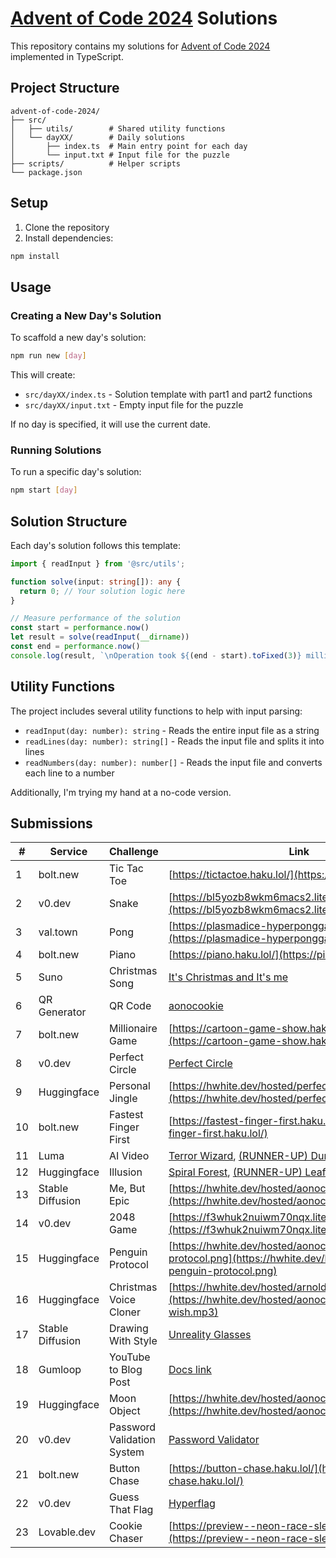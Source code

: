 # [Advent of Code 2024](https://adventofcode.com/2024) Solutions

This repository contains my solutions for [Advent of Code 2024](https://adventofcode.com/2024) implemented in TypeScript.

## Project Structure

```
advent-of-code-2024/
├── src/
│   ├── utils/        # Shared utility functions
│   └── dayXX/        # Daily solutions
│       ├── index.ts  # Main entry point for each day
│       └── input.txt # Input file for the puzzle
├── scripts/          # Helper scripts
└── package.json
```

## Setup

1. Clone the repository
2. Install dependencies:
```bash
npm install
```

## Usage

### Creating a New Day's Solution

To scaffold a new day's solution:

```bash
npm run new [day]
```

This will create:
- `src/dayXX/index.ts` - Solution template with part1 and part2 functions
- `src/dayXX/input.txt` - Empty input file for the puzzle

If no day is specified, it will use the current date.

### Running Solutions

To run a specific day's solution:

```bash
npm start [day]
```

## Solution Structure

Each day's solution follows this template:

```typescript
import { readInput } from '@src/utils';

function solve(input: string[]): any {
  return 0; // Your solution logic here
}

// Measure performance of the solution
const start = performance.now()
let result = solve(readInput(__dirname))
const end = performance.now()
console.log(result, `\nOperation took ${(end - start).toFixed(3)} milliseconds`);
```

## Utility Functions

The project includes several utility functions to help with input parsing:

- `readInput(day: number): string` - Reads the entire input file as a string
- `readLines(day: number): string[]` - Reads the input file and splits it into lines
- `readNumbers(day: number): number[]` - Reads the input file and converts each line to a number

Additionally, I'm trying my hand at a no-code version.

## Submissions

| #  | Service   | Challenge       | Link                                                                 |
|----|------------|-----------------|----------------------------------------------------------------------|
| 1  | bolt.new   | Tic Tac Toe     | [https://tictactoe.haku.lol/](https://tictactoe.haku.lol/)             |
| 2  | v0.dev     | Snake           | [https://bl5yozb8wkm6macs2.lite.vusercontent.net/](https://bl5yozb8wkm6macs2.lite.vusercontent.net/) |
| 3  | val.town   | Pong            | [https://plasmadice-hyperponggame.web.val.run](https://plasmadice-hyperponggame.web.val.run)     |
| 4  | bolt.new   | Piano           | [https://piano.haku.lol/](https://piano.haku.lol/)                     |
| 5  | Suno       | Christmas Song  | [It's Christmas and It's me](https://suno.com/song/033b255c-c576-4674-b837-886215a73497) |
| 6  | QR Generator | QR Code | [aonocookie](https://hwhite.dev/images/blog/aonoc-2024-qr.png) |
| 7  | bolt.new   | Millionaire Game  | [https://cartoon-game-show.haku.lol/](https://cartoon-game-show.haku.lol/) |
| 8  | v0.dev     | Perfect Circle  | [Perfect Circle](https://i9zkujk6pncsdyogq.lite.vusercontent.net/) |
| 9  | Huggingface | Personal Jingle | [https://hwhite.dev/hosted/perfectwreck.mp3](https://hwhite.dev/hosted/perfectwreck.mp3) |
| 10 | bolt.new   | Fastest Finger First | [https://fastest-finger-first.haku.lol/](https://fastest-finger-first.haku.lol/) |
| 11 | Luma       | AI Video        | [Terror Wizard](https://hwhite.dev/hosted/aonoc-terror-wizard.mp4), [(RUNNER-UP) Dungeon Delving](https://hwhite.dev/hosted/aonoc-dungeon-delving.mp4) |
| 12 | Huggingface | Illusion        | [Spiral Forest](https://hwhite.dev/hosted/aonoc-illusion.webp), [(RUNNER-UP) Leaf Me Alone](https://hwhite.dev/hosted/aonoc-illusion2.webp) |
| 13 | Stable Diffusion | Me, But Epic     | [https://hwhite.dev/hosted/aonoc-me-but-epic.jpg](https://hwhite.dev/hosted/aonoc-me-but-epic.jpg) |
| 14 | v0.dev     | 2048 Game      | [https://f3whuk2nuiwm70nqx.lite.vusercontent.net/](https://f3whuk2nuiwm70nqx.lite.vusercontent.net/) |
| 15  | Huggingface | Penguin Protocol | [https://hwhite.dev/hosted/aonoc-penguin-protocol.png](https://hwhite.dev/hosted/aonoc-penguin-protocol.png) |
| 16  | Huggingface | Christmas Voice Cloner | [https://hwhite.dev/hosted/arnold_christmas_wish.wav](https://hwhite.dev/hosted/aonoc-arnold-christmas-wish.mp3) |
| 17  | Stable Diffusion | Drawing With Style | [Unreality Glasses](https://hwhite.dev/hosted/aonoc-unreality-glasses.webp) |
| 18  | Gumloop     | YouTube to Blog Post | [Docs link](https://docs.google.com/document/d/1AjtQZK62XoO247Tpmx8xSXzaa_K7PJcV5WzrfCG_LPo/edit?usp=sharing) |
| 19  | Huggingface | Moon Object    | [https://hwhite.dev/hosted/aonoc-tesla-moon.png](https://hwhite.dev/hosted/aonoc-tesla-moon.png) |
| 20  | v0.dev     | Password Validation System | [Password Validator](https://bw7n67yfajnm9red2.lite.vusercontent.net/) |
| 21  | bolt.new   | Button Chase   | [https://button-chase.haku.lol/](https://button-chase.haku.lol/) |
| 22  | v0.dev     | Guess That Flag | [Hyperflag](https://exenrlmjpp7wdp9gz.lite.vusercontent.net/) |
| 23  | Lovable.dev | Cookie Chaser | [https://preview--neon-race-sleigh.lovable.app](https://preview--neon-race-sleigh.lovable.app) |